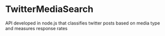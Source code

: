 # TwitterMediaSearch
API developed in node.js that classifies twitter posts based on media type and measures response rates
